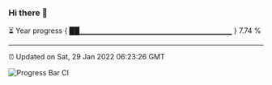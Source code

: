 ### Hi there 👋

⏳ Year progress { ██▁▁▁▁▁▁▁▁▁▁▁▁▁▁▁▁▁▁▁▁▁▁▁▁▁▁▁▁ } 7.74 %

---

⏰ Updated on Sat, 29 Jan 2022 06:23:26 GMT

![Progress Bar CI](https://github.com/ZhaoGui/ZhaoGui/workflows/Progress%20Bar%20CI/badge.svg)
